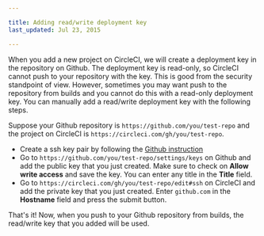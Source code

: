 ```yaml
---

title: Adding read/write deployment key
last_updated: Jul 23, 2015

---
```


When you add a new project on CircleCI, we will create a deployment key in the repository on Github. The deployment key is read-only, so CircleCI cannot push to your repository with the key. This is good from the security standpoint of view. However, sometimes you may want push to the repository from builds and you cannot do this with a read-only deployment key. You can manually add a read/write deployment key with the following steps.


Suppose your Github repository is `https://github.com/you/test-repo` and the project on CircleCI is `https://circleci.com/gh/you/test-repo`.

- Create a ssh key pair by following the [Github instruction](https://help.github.com/articles/generating-ssh-keys/)
- Go to `https://github.com/you/test-repo/settings/keys` on Github and add the public key that you just created. Make sure to check on **Allow write access** and save the key. You can enter any title in the **Title** field.
- Go to `https://circleci.com/gh/you/test-repo/edit#ssh` on CircleCI and add the private key that you just created. Enter `github.com` in the **Hostname** field and press the submit button.

That's it! Now, when you push to your Github repository from builds, the read/write key that you added will be used.
